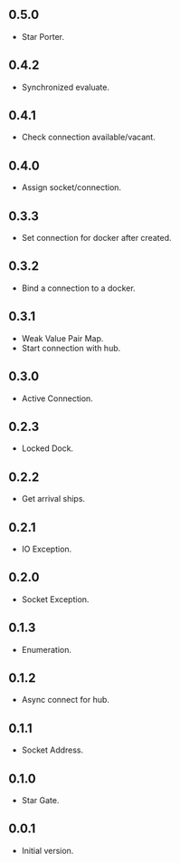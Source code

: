 ## 0.5.0

- Star Porter.

## 0.4.2

- Synchronized evaluate.

## 0.4.1

- Check connection available/vacant.

## 0.4.0

- Assign socket/connection.

## 0.3.3

- Set connection for docker after created.

## 0.3.2

- Bind a connection to a docker.

## 0.3.1

- Weak Value Pair Map.
- Start connection with hub.

## 0.3.0

- Active Connection.

## 0.2.3

- Locked Dock.

## 0.2.2

- Get arrival ships.

## 0.2.1

- IO Exception.

## 0.2.0

- Socket Exception.

## 0.1.3

- Enumeration.

## 0.1.2

- Async connect for hub.

## 0.1.1

- Socket Address.

## 0.1.0

- Star Gate.

## 0.0.1

- Initial version.

